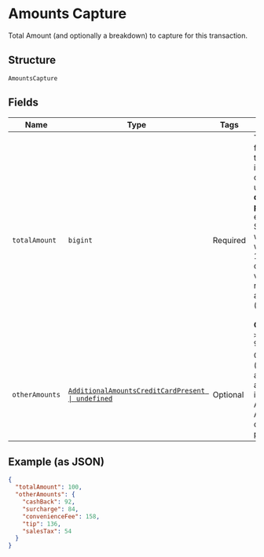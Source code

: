 
# Amounts Capture

Total Amount (and optionally a breakdown) to capture for this transaction.

## Structure

`AmountsCapture`

## Fields

| Name | Type | Tags | Description |
|  --- | --- | --- | --- |
| `totalAmount` | `bigint` | Required | Total Amount for this transaction in minor currency units **with no decimal point**. For example, $1.00 USD would be written as 100. For card verification requests, set amount to 0 (zero).<br><br>**Constraints**: `>= 1`, `<= 99999999999` |
| `otherAmounts` | [`AdditionalAmountsCreditCardPresent \| undefined`](../../doc/models/additional-amounts-credit-card-present.md) | Optional | Other (optional) amounts that are included in the Total Authorization Amount, for credit card present |

## Example (as JSON)

```json
{
  "totalAmount": 100,
  "otherAmounts": {
    "cashBack": 92,
    "surcharge": 84,
    "convenienceFee": 158,
    "tip": 136,
    "salesTax": 54
  }
}
```

